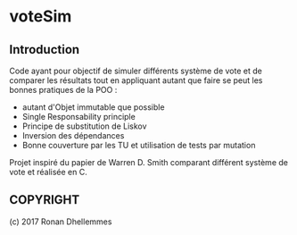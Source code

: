 # voteSim

## Introduction

Code ayant pour objectif de simuler différents système de vote et de comparer les résultats tout en appliquant autant que faire se peut les bonnes pratiques de la POO :
  * autant d'Objet immutable que possible
  * Single Responsability principle
  * Principe de substitution de Liskov
  * Inversion des dépendances
  * Bonne couverture par les TU et utilisation de tests par mutation
  
  
Projet inspiré du papier de Warren D. Smith comparant différent système de vote et réalisée en C.


## COPYRIGHT

(c) 2017 Ronan Dhellemmes
